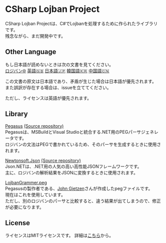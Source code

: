 # CSharp Lojban Project

CSharp Lojban Projectは、C#でLojbanを処理するために作られたライブラリです。  
残念ながら、まだ開発中です。

## Other Language

もし日本語が読めないときは次の文書を見てください。  
[ロジバン🌐](https://github.com/skytomo221/CSharp-Lojban-Project/blob/develop/README.md)
[英語🇬🇧](https://github.com/skytomo221/CSharp-Lojban-Project/blob/develop/doc/README.en.md)
[日本語🇯🇵](https://github.com/skytomo221/CSharp-Lojban-Project/blob/develop/doc/README.ja.md)
[韓国語🇰🇷](https://github.com/skytomo221/CSharp-Lojban-Project/blob/develop/doc/README.ko.md)
[中国語🇨🇳](https://github.com/skytomo221/CSharp-Lojban-Project/blob/develop/doc/README.zh.md)

この文書の原文は日本語であり、矛盾が生じた場合は日本語が優先されます。  
また誤訳が存在する場合は、issueを立ててください。

ただし、ライセンスは英語が優先されます。

## Library

[Pegasus](https://www.nuget.org/packages/Pegasus/4.1.0-alpha0031) [(Source repository)](https://github.com/otac0n/Pegasus)  
Pegasusは、MSBuildとVisual Studioと統合する.NET用のPEGパーサジェネレータです。  
ロジバンの文法はPEGで書かれているため、そのパーサを生成するときに使用されます。

[Newtonsoft.Json](https://www.nuget.org/packages/Newtonsoft.Json/)
[(Source repository)](https://github.com/JamesNK/Newtonsoft.Json)  
Json.NETは、.NET用の人気の高い高性能JSONフレームワークです。  
主に、ロジバンの解析結果をJSONに変換するときに使用されます。

[LojbanGrammer.peg](https://gist.github.com/otac0n/63d8fae45c551c4e8d41c83c53afc17e#file-lojbangrammar-peg)  
Pegasusの製作者である、[John Gietzen](https://gist.github.com/otac0n)さんが作成したpegファイルです。  
現在はこれを使用しています。  
ただし、別のロジバンのパーサと比較すると、違う結果が出てしまうので、修正が必要になります。

## License

ライセンスはMITライセンスです。
詳細は[こちら](https://github.com/skytomo221/CSharp-Lojban-Project/blob/develop/LICENSE)から。
